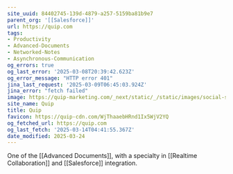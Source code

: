```yaml
---
site_uuid: 84402745-139d-4879-a257-5159ba81b9e7
parent_org: '[[Salesforce]]'
url: https://quip.com
tags:
- Productivity
- Advanced-Documents
- Networked-Notes
- Asynchronous-Communication
og_errors: true
og_last_error: '2025-03-08T20:39:42.623Z'
og_error_message: "HTTP error 401"
jina_last_request: '2025-03-09T06:45:03.924Z'
jina_error: "fetch failed"
image: https://quip-marketing.com/_next/static/_/static/images/social-share-quip.6fbc4455618f010b057181f0fb13fd87.png
site_name: Quip
title: Quip
favicon: https://quip-cdn.com/WjThaaebHRnd1Ix5WjV2YQ
og_fetched_url: https://quip.com
og_last_fetch: '2025-03-14T04:41:55.367Z'
date_modified: 2025-03-24
---
```





One of the [[Advanced Documents]], with a specialty in [[Realtime Collaboration]] and [[Salesforce]] integration.

